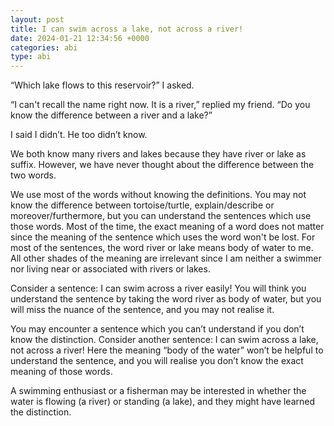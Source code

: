 ```yaml
---
layout: post
title: I can swim across a lake, not across a river!
date: 2024-01-21 12:34:56 +0000
categories: abi
type: abi
---
```


<div class="abi">	
“Which lake flows to this reservoir?” I asked.

“I can't recall the name right now. It is a river,” replied my friend. “Do you know the difference between a river and a lake?”

I said I didn’t. He too didn’t know. 

We both know many rivers and lakes because they have river or lake as suffix. However, we have never thought about the difference between the two words.

We use most of the words without knowing the definitions. You may not know the difference between tortoise/turtle, explain/describe or moreover/furthermore, but you can understand the sentences which use those words. Most of the time, the exact meaning of a word does not matter since the meaning of the sentence which uses the word won't be lost. For most of the sentences, the word river or lake means body of water to me. All other shades of the meaning are irrelevant since I am neither a swimmer nor living near or associated with rivers or lakes. 

Consider a sentence: I can swim across a river easily! You will think you understand the sentence by taking the word river as body of water, but you will miss the nuance of the sentence, and you may not realise it.

You may encounter a sentence which you can’t understand if you don’t know the distinction. Consider another sentence: I can swim across a lake, not across a river! Here the meaning “body of the water” won’t be helpful to understand the sentence, and you will realise you don’t know the exact meaning of those words. 

A swimming enthusiast or a fisherman may be interested in whether the water is flowing (a river) or standing (a lake), and they might have learned the distinction.
</div>
